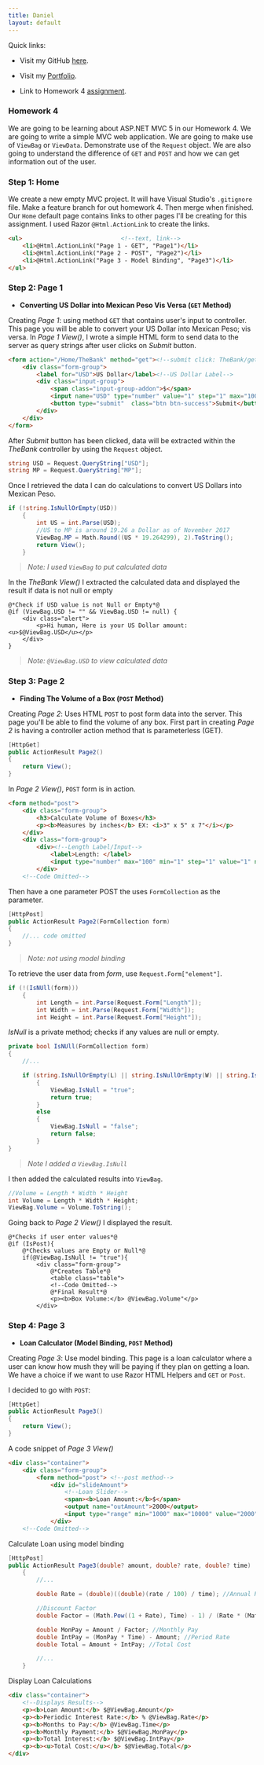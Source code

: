 ```yaml
---
title: Daniel
layout: default
---
```


Quick links:

* Visit my GitHub [here](https://github.com/tapiad).

* Visit my [Portfolio](https://tapiad.github.io).

* Link to Homework 4 [assignment](http://www.wou.edu/~morses/classes/cs46x/assignments/HW4.html).


### Homework 4

We are going to be learning about ASP.NET MVC 5 in our Homework 4. We are going to write a simple MVC web application. We are going to make use of `ViewBag` or `ViewData`. Demonstrate use of the `Request` object. We are also going to understand the difference of `GET` and `POST` and how we can get information out of the user. 


### Step 1: Home

We create a new empty MVC project. It will have Visual Studio's `.gitignore` file. Make a feature branch for out homework 4. Then merge when finished. Our `Home` default page contains links to other pages I'll be creating for this assignment. I used Razor `@Html.ActionLink` to create the links.

```html
<ul>							<!--text, link-->
   	<li>@Html.ActionLink("Page 1 - GET", "Page1")</li>
	<li>@Html.ActionLink("Page 2 - POST", "Page2")</li>
	<li>@Html.ActionLink("Page 3 - Model Binding", "Page3")</li>
</ul>
```


### Step 2: Page 1 

* **Converting US Dollar into Mexican Peso Vis Versa (`GET` Method)**

Creating *Page 1*: using method `GET` that contains user's input to controller. This page you will be able to convert your US Dollar into Mexican Peso; vis versa. In *Page 1 View()*, I wrote a simple HTML form to send data to the server as query strings after user clicks on *Submit* button. 

```html
<form action="/Home/TheBank" method="get"><!--submit click: TheBank/get method-->
	<div class="form-group">
		<label for="USD">US Dollar</label><!--US Dollar Label-->
		<div class="input-group">
 			<span class="input-group-addon">$</span>
			<input name="USD" type="number" value="1" step="1" max="1000" min="1">
			<button type="submit"  class="btn btn-success">Submit</button>
		</div>
	</div>
</form>
```

After *Submit* button has been clicked, data will be extracted within the *TheBank* controller by using the `Request` object.

```cs
string USD = Request.QueryString["USD"];
string MP = Request.QueryString["MP"];
```

Once I retrieved the data I can do calculations to convert US Dollars into Mexican Peso.

```cs
if (!string.IsNullOrEmpty(USD))
	{
		int US = int.Parse(USD);
		//US to MP is around 19.26 a Dollar as of November 2017
		ViewBag.MP = Math.Round((US * 19.264299), 2).ToString();
		return View();
	}
```
> *Note: I used `ViewBag` to put calculated data*


In the *TheBank View()* I extracted the calculated data and displayed the result if data is not null or empty

```cshtml
@*Check if USD value is not Null or Empty*@
@if (ViewBag.USD != "" && ViewBag.USD != null) {
	<div class="alert">
		<p>Hi human, Here is your US Dollar amount: <u>$@ViewBag.USD</u></p>
	</div>
}
```
> *Note: `@ViewBag.USD` to view calculated data*

### Step 3: Page 2

* **Finding The Volume of a Box (`POST` Method)**

Creating *Page 2*: Uses HTML `POST` to post form data into the server. This page you'll be able to find the volume of any box. First part in creating *Page 2* is having a controller action method that is parameterless (GET).

```cs
[HttpGet]
public ActionResult Page2()
{
	return View();
}
```

In *Page 2 View()*, `POST` form is in action.
```html
<form method="post">
	<div class="form-group">
		<h3>Calculate Volume of Boxes</h3>
		<p><b>Measures by inches</b> EX: <i>3" x 5" x 7"</i></p>
	</div>
	<div class="form-group">
		<div><!--Length Label/Input-->
			<label>Length: </label>
			<input type="number" max="100" min="1" step="1" value="1" name="Length"/>
		</div>
	<!--Code Omitted-->
```

Then have a one parameter POST the uses `FormCollection` as the parameter.

```cs
[HttpPost]
public ActionResult Page2(FormCollection form)
{
	//... code omitted
}
```
> *Note: not using model binding*

To retrieve the user data from *form*, use `Request.Form["element"]`.

```cs
if (!(IsNUll(form)))
	{
		int Length = int.Parse(Request.Form["Length"]);
		int Width = int.Parse(Request.Form["Width"]);
		int Height = int.Parse(Request.Form["Height"]);
```

*IsNull* is a private method; checks if any values are null or empty.
```cs
private bool IsNUll(FormCollection form)
{
	//...         

	if (string.IsNullOrEmpty(L) || string.IsNullOrEmpty(W) || string.IsNullOrEmpty(H))
		{
			ViewBag.IsNull = "true";
			return true;
		}
		else
		{
			ViewBag.IsNull = "false";
			return false;
		}
}
```
> *Note I added a `ViewBag.IsNull`*

I then added the calculated results into `ViewBag`.

```cs
//Volume = Length * Width * Height
int Volume = Length * Width * Height; 
ViewBag.Volume = Volume.ToString();
```

Going back to *Page 2 View()* I displayed the result.
```cshtml
@*Checks if user enter values*@
@if (IsPost){
	@*Checks values are Empty or Null*@
	if(@ViewBag.IsNull != "true"){
		<div class="form-group">
			@*Creates Table*@
			<table class="table">
			<!--Code Omitted-->
			@*Final Result*@
			<p><b>Box Volume:</b> @ViewBag.Volume"</p>
		</div>
```


### Step 4: Page 3

* **Loan Calculator (Model Binding, `POST` Method)**

Creating *Page 3*: Use model binding. This page is a loan calculator where a user can know how mush they will be paying if they plan on getting a loan. We have a choice if we want to use Razor HTML Helpers and `GET` or `Post`.

I decided to go with `POST`:

```cs
[HttpGet]
public ActionResult Page3()
{
	return View();
}
```

A code snippet of *Page 3 View()*

```html
<div class="container">
	<div class="form-group">
		<form method="post"> <!--post method-->
			<div id="slideAmount">
				<!--Loan Slider-->
				<span><b>Loan Amount:</b>$</span>
				<output name="outAmount">2000</output>
				<input type="range" min="1000" max="10000" value="2000" name="amount" class="slider" oninput="outAmount.value = amount.value">
			</div>
	<!--Code Omitted-->
```

Calculate Loan using model binding

```cs
[HttpPost]
public ActionResult Page3(double? amount, double? rate, double? time)
	{
		//...

		double Rate = (double)((double)(rate / 100) / time); //Annual Rate

		//Discount Factor
		double Factor = (Math.Pow((1 + Rate), Time) - 1) / (Rate * (Math.Pow((1 + Rate), Time)));

		double MonPay = Amount / Factor; //Monthly Pay
		double IntPay = (MonPay * Time) - Amount; //Period Rate
		double Total = Amount + IntPay; //Total Cost

		//...
	}
```

Display Loan Calculations

```html
<div class="container">
	<!--Displays Results-->
	<p><b>Loan Amount:</b> $@ViewBag.Amount</p>
	<p><b>Periodic Interest Rate:</b> % @ViewBag.Rate</p>
	<p><b>Months to Pay:</b> @ViewBag.Time</p>
	<p><b>Monthly Payment:</b> $@ViewBag.MonPay</p>
	<p><b>Total Interest:</b> $@ViewBag.IntPay</p>
	<p><b><u>Total Cost:</u></b> $@ViewBag.Total</p>
</div>
```







